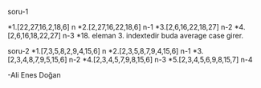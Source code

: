 soru-1

*1.[22,27,16,2,18,6] n
*2.[2,27,16,22,18,6] n-1
*3.[2,6,16,22,18,27] n-2
*4.[2,6,16,18,22,27] n-3
*18. eleman 3. indextedir buda average case girer.

soru-2
*1.[7,3,5,8,2,9,4,15,6] n
*2.[2,3,5,8,7,9,4,15,6] n-1
*3.[2,3,4,8,7,9,5,15,6] n-2
*4.[2,3,4,5,7,9,8,15,6] n-3
*5.[2,3,4,5,6,9,8,15,7] n-4

  -Ali Enes Doğan
